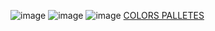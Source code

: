 ![image](https://user-images.githubusercontent.com/47132583/161419661-f0d9ad60-11fc-4cca-96d3-7093ecbd2df8.png)
![image](https://user-images.githubusercontent.com/47132583/161419687-a2b81d1c-6e0b-4057-be2d-5f32739dbf41.png)
![image](https://user-images.githubusercontent.com/47132583/161419832-c3788cb4-8199-4dcd-b562-7f5cca2ae420.png)
[COLORS PALLETES](https://coolors.co/)
